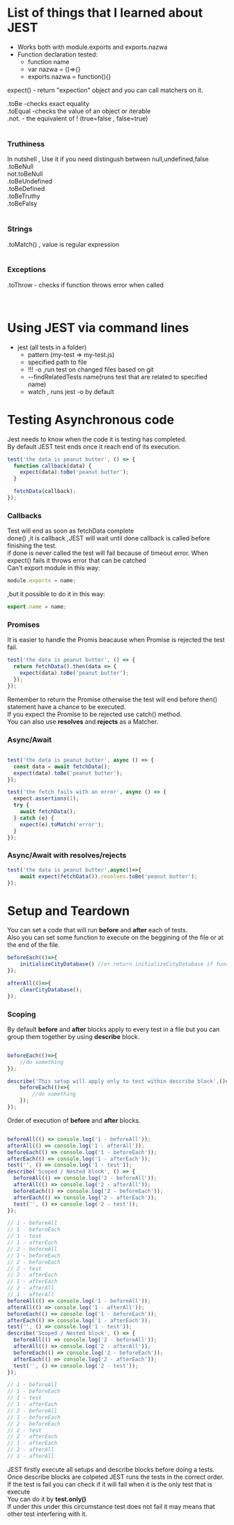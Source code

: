 # List of things that I learned about JEST

* Works both with module.exports and exports.nazwa <br/>
* Function declaration tested: <br/>
    * function  name <br/>
    * var nazwa = ()=>{} <br/>
    * exports.nazwa = function(){} <br/>
    
expect() - return "expection" object and you can call matchers on it. <br/>

.toBe -checks exact equality <br/>
.toEqual -checks the value of an object or iterable<br/>
.not. - the equivalent of ! (true=false , false=true)<br/>
<br/>
### Truthiness 
In nutshell , Use it if you need distingush between null,undefined,false <br/>
.toBeNull <br/>
not.toBeNull <br/>
.toBeUndefined <br/>
.toBeDefined <br/>
.toBeTruthy <br/>
.toBeFalsy <br/>
<br/>
### Strings 
.toMatch() , value is regular expression <br/>
<br/>
### Exceptions 
.toThrow - checks if function throws error when called <br/>
<br/>
<br/>
# Using JEST via command lines

* jest (all tests in a folder) <br/>
    * pattern (my-test => my-test.js) <br/>
    * specified path to file <br/>
    * !!! -o ,run test on changed files based on git <br/>
    * --findRelatedTests name(runs test that are related to specified name) <br/>
    * watch , runs jest -o by default <br/>

# Testing Asynchronous code

Jest needs to know when the code it is testing has completed.<br/>
By default JEST test ends once it reach end of its execution.<br/>

```javascript
test('the data is peanut butter', () => {
  function callback(data) {
    expect(data).toBe('peanut butter');
  }

  fetchData(callback);
});

```
### Callbacks
Test will end as soon as fetchData complete <br/>
done() ,it is callback ,JEST will wait until done callback is called before finishing the test. <br/>
if done is never called the test will fail because of timeout error. When expect() fails it throws error that can be catched <br/>
Can't export module in this way: <br/>
```javascript
module.exports = name;
```
,but it possible to do it in this way: <br/>
```javascript
export.name = name;
```
### Promises
It is easier to handle the Promis beacause when Promise is rejected the test fail.<br/>
```javascript
test('the data is peanut butter', () => {
  return fetchData().then(data => {
    expect(data).toBe('peanut butter');
  });
});
```
Remember to return the Promise otherwise the test will end before then() statement have a chance to be executed. <br/>
If you expect the Promise to be rejected use catch() method. <br/>
You can also use **resolves** and **rejects** as a Matcher. <br/>

### Async/Await

```javascript

test('the data is peanut butter', async () => {
  const data = await fetchData();
  expect(data).toBe('peanut butter');
});

test('the fetch fails with an error', async () => {
  expect.assertions(1);
  try {
    await fetchData();
  } catch (e) {
    expect(e).toMatch('error');
  }
});

```
### Async/Await with resolves/rejects

```javascript
test('the data is peanut butter',async()=>{
    await expect(fetchData()).resolves.toBe('peanut butter');
});
```

# Setup and Teardown

You can set a code that will run **before** and **after** each of tests. <br/>
Also you can set some function to execute on the beggining of the file or at the end of the file. <br/>

```javascript
beforeEach(()=>{
    initializeCityDatabase() //or return initializeCityDatabase if function returns Promise so that how you handle it
});

afterAll(()=>{
    clearCityDatabase();
});

```

### Scoping

By default **before** and **after** blocks apply to every test in a file but you can group them together by using **describe** block. <br/>

```javascript

beforeEach(()=>{
    //do something 
});

describe('This setup will apply only to test within describe block',()=>{
    beforeEach(()=>{
        //do something
    });
});

```

Order of execution of **before** and **after** blocks. <br/>

```javascript

beforeAll(() => console.log('1 - beforeAll'));
afterAll(() => console.log('1 - afterAll'));
beforeEach(() => console.log('1 - beforeEach'));
afterEach(() => console.log('1 - afterEach'));
test('', () => console.log('1 - test'));
describe('Scoped / Nested block', () => {
  beforeAll(() => console.log('2 - beforeAll'));
  afterAll(() => console.log('2 - afterAll'));
  beforeEach(() => console.log('2 - beforeEach'));
  afterEach(() => console.log('2 - afterEach'));
  test('', () => console.log('2 - test'));
});

// 1 - beforeAll
// 1 - beforeEach
// 1 - test
// 1 - afterEach
// 2 - beforeAll
// 1 - beforeEach
// 2 - beforeEach
// 2 - test
// 2 - afterEach
// 1 - afterEach
// 2 - afterAll
// 1 - afterAll
beforeAll(() => console.log('1 - beforeAll'));
afterAll(() => console.log('1 - afterAll'));
beforeEach(() => console.log('1 - beforeEach'));
afterEach(() => console.log('1 - afterEach'));
test('', () => console.log('1 - test'));
describe('Scoped / Nested block', () => {
  beforeAll(() => console.log('2 - beforeAll'));
  afterAll(() => console.log('2 - afterAll'));
  beforeEach(() => console.log('2 - beforeEach'));
  afterEach(() => console.log('2 - afterEach'));
  test('', () => console.log('2 - test'));
});

// 1 - beforeAll
// 1 - beforeEach
// 1 - test
// 1 - afterEach
// 2 - beforeAll
// 1 - beforeEach
// 2 - beforeEach
// 2 - test
// 2 - afterEach
// 1 - afterEach
// 2 - afterAll
// 1 - afterAll

```
JEST firstly execute all setups and describe blocks before doing a tests. <br/>
Once describe blocks are colpeted JEST runs the tests in the correct order. <br/>
If the test is fail you can check if it will fail when it is the only test that is execute <br/>
You can do it by **test.only()** <br/>
If under this under this circumstance test does not fail it may means that other test interfering with it. <br/>
